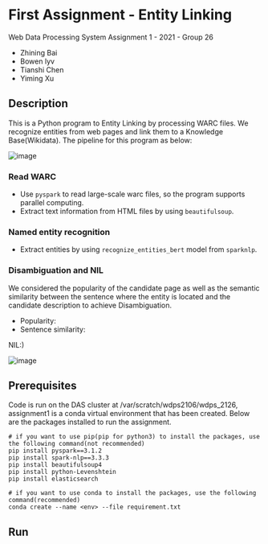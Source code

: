 # First Assignment - Entity Linking

Web Data Processing System Assignment 1 - 2021 - Group 26
- Zhining Bai
- Bowen lyv
- Tianshi Chen
- Yiming Xu

## Description

This is a Python program to Entity Linking  by processing WARC files. We recognize entities from web pages and link them to a Knowledge Base(Wikidata). The pipeline for this program as below:

![image](https://github.com/straightedge77/wdps_2126/blob/main/imgs/img1.jpg)

### Read WARC
- Use `pyspark` to read large-scale warc files, so the program supports parallel computing.
- Extract text information from HTML files by using `beautifulsoup`.

### Named entity recognition
- Extract entities by using `recognize_entities_bert` model from `sparknlp`.

### Disambiguation and NIL
We considered the popularity of the candidate page as well as the semantic similarity between the sentence where the entity is located and the candidate description to achieve Disambiguation.
- Popularity: 
- Sentence similarity:

NIL:)

![image](https://github.com/straightedge77/wdps_2126/blob/main/imgs/wdps%20-%202.jpg)

## Prerequisites

Code is run on the DAS cluster at /var/scratch/wdps2106/wdps_2126, assignment1 is a conda virtual environment that has been created. Below are the packages installed to run the assignment.

 ```
# if you want to use pip(pip for python3) to install the packages, use the following command(not recommended)
pip install pyspark==3.1.2
pip install spark-nlp==3.3.3
pip install beautifulsoup4
pip install python-Levenshtein
pip install elasticsearch

# if you want to use conda to install the packages, use the following command(recommended)
 conda create --name <env> --file requirement.txt
 ```

## Run
